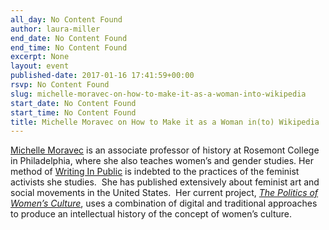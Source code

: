 ```yaml
---
all_day: No Content Found
author: laura-miller
end_date: No Content Found
end_time: No Content Found
excerpt: None
layout: event
published-date: 2017-01-16 17:41:59+00:00
rsvp: No Content Found
slug: michelle-moravec-on-how-to-make-it-as-a-woman-into-wikipedia
start_date: No Content Found
start_time: No Content Found
title: Michelle Moravec on How to Make it as a Woman in(to) Wikipedia
---
```


[Michelle Moravec](https://michellemoravec.com/) is an associate professor of history at Rosemont College in Philadelphia, where she also teaches women’s and gender studies. Her method of [Writing In Public](http://michellemoravec.com/michelle-moravec/) is indebted to the practices of the feminist activists she studies.  She has published extensively about feminist art and social movements in the United States.  Her current project, [_The Politics of Women’s Culture_](http://historyinthecity.wordpress.com/), uses a combination of digital and traditional approaches to produce an intellectual history of the concept of women’s culture.
